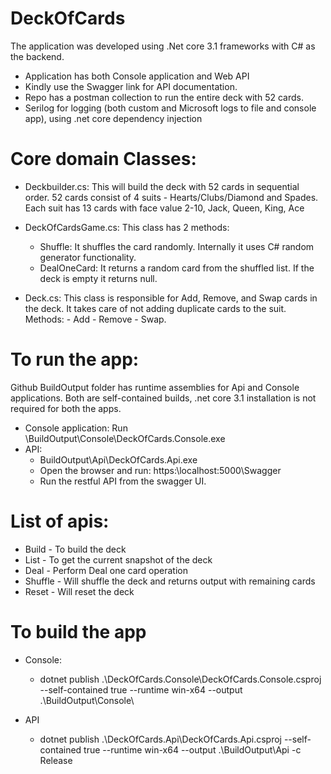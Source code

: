 ﻿# DeckOfCards 
 The application was developed using .Net core 3.1 frameworks with C# as the backend. 
 - Application has both Console application and Web API
 - Kindly use the Swagger link for API documentation.
 - Repo has a postman collection to run the entire deck with 52 cards.
 - Serilog for logging (both custom and Microsoft logs to file and console app), using .net core dependency injection
 
# Core domain Classes:
 
- Deckbuilder.cs: 
   This will build the deck with 52 cards in sequential order. 52 cards consist of 4 suits - Hearts/Clubs/Diamond and Spades. Each suit has 13 cards with face value 2-10, Jack, Queen, King, Ace
 
- DeckOfCardsGame.cs: 
   This class has 2 methods:
     - Shuffle: It shuffles the card randomly. Internally it uses C# random generator functionality.
     - DealOneCard: It returns a random card from the shuffled list. If the deck is empty it returns null.
    
- Deck.cs:
    This class is responsible for Add, Remove, and Swap cards in the deck. It takes care of not adding duplicate cards to the suit.
    Methods: 
      - Add
      - Remove
      - Swap.
    
# To run the app: 
Github BuildOutput folder has runtime assemblies for Api and Console applications. Both are self-contained builds, .net core 3.1 installation is not required for both the apps.

- Console application: Run \BuildOutput\Console\DeckOfCards.Console.exe
- API: 
  - BuildOutput\Api\DeckOfCards.Api.exe
  - Open the browser and run: https:\\localhost:5000\Swagger
  - Run the restful API from the swagger UI.

# List of apis:
  - Build - To build the deck
  - List - To get the current snapshot of the deck
  - Deal - Perform Deal one card operation
  - Shuffle - Will shuffle the deck and returns output with remaining cards
  - Reset - Will reset the deck
  
 # To build the app
 - Console:
   -  dotnet publish .\DeckOfCards.Console\DeckOfCards.Console.csproj --self-contained true --runtime win-x64 --output .\BuildOutput\Console\
   
  - API
    - dotnet publish .\DeckOfCards.Api\DeckOfCards.Api.csproj --self-contained true --runtime win-x64 --output .\BuildOutput\Api -c Release

